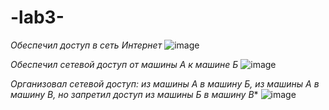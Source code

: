 # -lab3-
*Обеспечил доступ в сеть Интернет*
![image](https://github.com/user-attachments/assets/b4b0e74c-7ca5-4ad0-8909-681c0dc58306)

*Обеспечил сетевой доступ от машины А к машине Б*
![image](https://github.com/user-attachments/assets/94b1ab68-6813-4ec3-9be3-663150948772)

*Организовал сетевой доступ:
из машины А в машину Б,
из машины А в машину В,
но запретил доступ из машины Б в машину В**
![image](https://github.com/user-attachments/assets/0fd5fb82-107f-4c01-9c7b-5a65049428c5)



